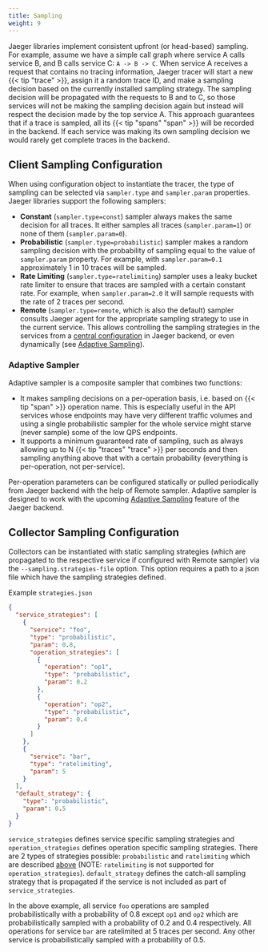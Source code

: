 ```yaml
---
title: Sampling
weight: 9
---
```


Jaeger libraries implement consistent upfront (or head-based) sampling. For example, assume we have a simple call graph where service A calls service B, and B calls service C: `A -> B -> C`. When service A receives a request that contains no tracing information, Jaeger tracer will start a new {{< tip "trace" >}}, assign it a random trace ID, and make a sampling decision based on the currently installed sampling strategy. The sampling decision will be propagated with the requests to B and to C, so those services will not be making the sampling decision again but instead will respect the decision made by the top service A. This approach guarantees that if a trace is sampled, all its {{< tip "spans" "span" >}} will be recorded in the backend. If each service was making its own sampling decision we would rarely get complete traces in the backend.

## Client Sampling Configuration

When using configuration object to instantiate the tracer, the type of sampling can be selected via `sampler.type` and `sampler.param` properties. Jaeger libraries support the following samplers:

* **Constant** (`sampler.type=const`) sampler always makes the same decision for all traces. It either samples all traces (`sampler.param=1`) or none of them (`sampler.param=0`).
* **Probabilistic** (`sampler.type=probabilistic`) sampler makes a random sampling decision with the probability of sampling equal to the value of `sampler.param` property. For example, with `sampler.param=0.1` approximately 1 in 10 traces will be sampled.
* **Rate Limiting** (`sampler.type=ratelimiting`) sampler uses a leaky bucket rate limiter to ensure that traces are sampled with a certain constant rate. For example, when `sampler.param=2.0` it will sample requests with the rate of 2 traces per second.
* **Remote** (`sampler.type=remote`, which is also the default) sampler consults Jaeger agent for the appropriate sampling strategy to use in the current service. This allows controlling the sampling strategies in the services from a [central configuration](#collector-sampling-configuration) in Jaeger backend, or even dynamically (see [Adaptive Sampling](https://github.com/jaegertracing/jaeger/issues/365)).

### Adaptive Sampler

Adaptive sampler is a composite sampler that combines two functions:

  * It makes sampling decisions on a per-operation basis, i.e. based on {{< tip "span" >}} operation name. This is especially useful in the API services whose endpoints may have very different traffic volumes and using a single probabilistic sampler for the whole service might starve (never sample) some of the low QPS endpoints.
  * It supports a minimum guaranteed rate of sampling, such as always allowing up to N {{< tip "traces" "trace" >}} per seconds and then sampling anything above that with a certain probability (everything is per-operation, not per-service).

Per-operation parameters can be configured statically or pulled periodically from Jaeger backend with the help of Remote sampler. Adaptive sampler is designed to work with the upcoming [Adaptive Sampling](https://github.com/jaegertracing/jaeger/issues/365) feature of the Jaeger backend.

## Collector Sampling Configuration

Collectors can be instantiated with static sampling strategies (which are propagated to the respective service if configured with Remote sampler) via the `--sampling.strategies-file` option. This option requires a path to a json file which have the sampling strategies defined.

Example `strategies.json`
```json
{
  "service_strategies": [
    {
      "service": "foo",
      "type": "probabilistic",
      "param": 0.8,
      "operation_strategies": [
        {
          "operation": "op1",
          "type": "probabilistic",
          "param": 0.2
        },
        {
          "operation": "op2",
          "type": "probabilistic",
          "param": 0.4
        }
      ]
    },
    {
      "service": "bar",
      "type": "ratelimiting",
      "param": 5
    }
  ],
  "default_strategy": {
    "type": "probabilistic",
    "param": 0.5
  }
}
```

`service_strategies` defines service specific sampling strategies and `operation_strategies` defines operation specific sampling strategies. There are 2 types of strategies possible: `probabilistic` and `ratelimiting` which are described [above](#client-sampling-configuration) (NOTE: `ratelimiting` is not supported for `operation_strategies`). `default_strategy` defines the catch-all sampling strategy that is propagated if the service is not included as part of `service_strategies`.

In the above example, all service `foo` operations are sampled probabilistically with a probability of 0.8 except `op1` and `op2` which are probabilistically sampled with a probability of 0.2 and 0.4 respectively. All operations for service `bar` are ratelimited at 5 traces per second. Any other service is probabilistically sampled with a probability of 0.5.
